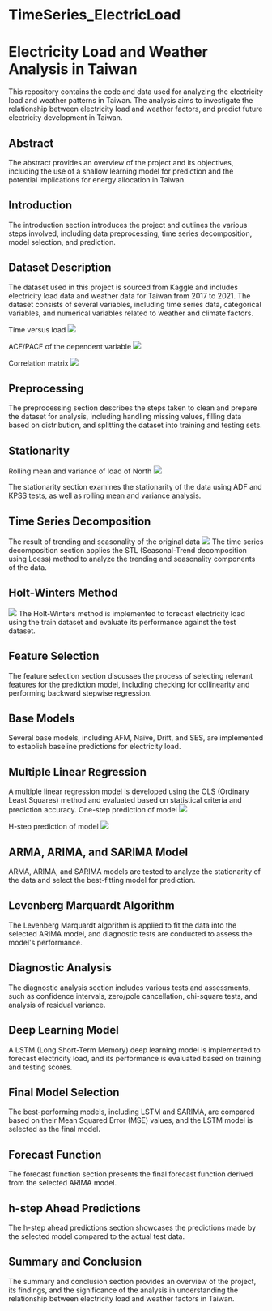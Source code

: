 # TimeSeries_ElectricLoad

# Electricity Load and Weather Analysis in Taiwan

This repository contains the code and data used for analyzing the electricity load and weather patterns in Taiwan. The analysis aims to investigate the relationship between electricity load and weather factors, and predict future electricity development in Taiwan.

## Abstract

The abstract provides an overview of the project and its objectives, including the use of a shallow learning model for prediction and the potential implications for energy allocation in Taiwan.

## Introduction

The introduction section introduces the project and outlines the various steps involved, including data preprocessing, time series decomposition, model selection, and prediction.

## Dataset Description

The dataset used in this project is sourced from Kaggle and includes electricity load data and weather data for Taiwan from 2017 to 2021. The dataset consists of several variables, including time series data, categorical variables, and numerical variables related to weather and climate factors.

Time versus load
<img src="img/Load.png">

ACF/PACF of the dependent variable
<img src="img/AR.png">

Correlation matrix
<img src="img/CM.png">


## Preprocessing

The preprocessing section describes the steps taken to clean and prepare the dataset for analysis, including handling missing values, filling data based on distribution, and splitting the dataset into training and testing sets.

## Stationarity

Rolling mean and variance of load of North
<img src="img/RM.png">

The stationarity section examines the stationarity of the data using ADF and KPSS tests, as well as rolling mean and variance analysis.

## Time Series Decomposition

The result of trending and seasonality of the original data
<img src="img/Decomposition.png">
The time series decomposition section applies the STL (Seasonal-Trend decomposition using Loess) method to analyze the trending and seasonality components of the data.

## Holt-Winters Method

<img src="img/HW.png">
The Holt-Winters method is implemented to forecast electricity load using the train dataset and evaluate its performance against the test dataset.

## Feature Selection

The feature selection section discusses the process of selecting relevant features for the prediction model, including checking for collinearity and performing backward stepwise regression.

## Base Models

Several base models, including AFM, Naïve, Drift, and SES, are implemented to establish baseline predictions for electricity load.

## Multiple Linear Regression
A multiple linear regression model is developed using the OLS (Ordinary Least Squares) method and evaluated based on statistical criteria and prediction accuracy.
One-step prediction of model
<img src="img/Onestep.png">

H-step prediction of model
<img src="img/Hstep.png">

## ARMA, ARIMA, and SARIMA Model

ARMA, ARIMA, and SARIMA models are tested to analyze the stationarity of the data and select the best-fitting model for prediction.

## Levenberg Marquardt Algorithm

The Levenberg Marquardt algorithm is applied to fit the data into the selected ARIMA model, and diagnostic tests are conducted to assess the model's performance.

## Diagnostic Analysis

The diagnostic analysis section includes various tests and assessments, such as confidence intervals, zero/pole cancellation, chi-square tests, and analysis of residual variance.

## Deep Learning Model

A LSTM (Long Short-Term Memory) deep learning model is implemented to forecast electricity load, and its performance is evaluated based on training and testing scores.

## Final Model Selection

The best-performing models, including LSTM and SARIMA, are compared based on their Mean Squared Error (MSE) values, and the LSTM model is selected as the final model.

## Forecast Function

The forecast function section presents the final forecast function derived from the selected ARIMA model.

## h-step Ahead Predictions

The h-step ahead predictions section showcases the predictions made by the selected model compared to the actual test data.

## Summary and Conclusion

The summary and conclusion section provides an overview of the project, its findings, and the significance of the analysis in understanding the relationship between electricity load and weather factors in Taiwan.


